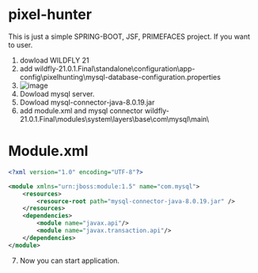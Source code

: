 # pixel-hunter

This is just a simple SPRING-BOOT, JSF, PRIMEFACES project.
If you want to user. 
1. dowload WILDFLY 21 
2. add wildfly-21.0.1.Final\standalone\configuration\app-config\pixelhunting\mysql-database-configuration.properties 
3. ![image](https://user-images.githubusercontent.com/45422159/110942563-3e35ff00-833a-11eb-91e3-a67ab1668771.png)
4. Dowload mysql server.
5. Dowload mysql-connector-java-8.0.19.jar
6. add  module.xml and mysql connector wildfly-21.0.1.Final\modules\system\layers\base\com\mysql\main\
# Module.xml

```xml
<?xml version="1.0" encoding="UTF-8"?>

<module xmlns="urn:jboss:module:1.5" name="com.mysql">
    <resources>
        <resource-root path="mysql-connector-java-8.0.19.jar" />
    </resources>
    <dependencies>
        <module name="javax.api"/>
        <module name="javax.transaction.api"/>
    </dependencies>
</module>
```

7. Now you can start application.
